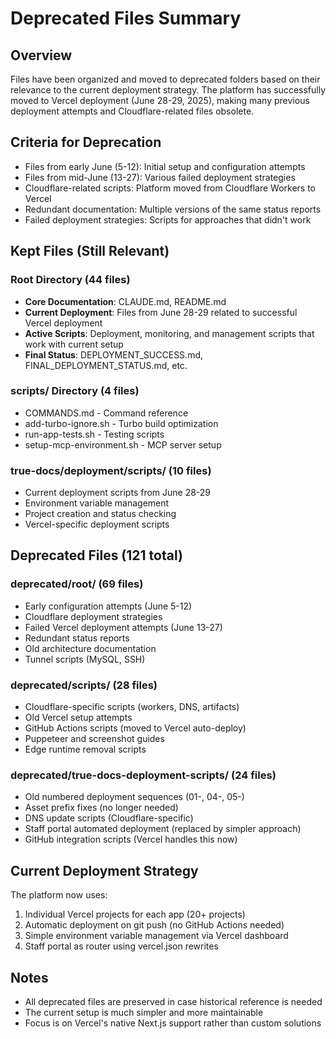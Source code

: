 # Deprecated Files Summary

## Overview
Files have been organized and moved to deprecated folders based on their relevance to the current deployment strategy. The platform has successfully moved to Vercel deployment (June 28-29, 2025), making many previous deployment attempts and Cloudflare-related files obsolete.

## Criteria for Deprecation
- Files from early June (5-12): Initial setup and configuration attempts
- Files from mid-June (13-27): Various failed deployment strategies
- Cloudflare-related scripts: Platform moved from Cloudflare Workers to Vercel
- Redundant documentation: Multiple versions of the same status reports
- Failed deployment strategies: Scripts for approaches that didn't work

## Kept Files (Still Relevant)

### Root Directory (44 files)
- **Core Documentation**: CLAUDE.md, README.md
- **Current Deployment**: Files from June 28-29 related to successful Vercel deployment
- **Active Scripts**: Deployment, monitoring, and management scripts that work with current setup
- **Final Status**: DEPLOYMENT_SUCCESS.md, FINAL_DEPLOYMENT_STATUS.md, etc.

### scripts/ Directory (4 files)
- COMMANDS.md - Command reference
- add-turbo-ignore.sh - Turbo build optimization
- run-app-tests.sh - Testing scripts
- setup-mcp-environment.sh - MCP server setup

### true-docs/deployment/scripts/ (10 files)
- Current deployment scripts from June 28-29
- Environment variable management
- Project creation and status checking
- Vercel-specific deployment scripts

## Deprecated Files (121 total)

### deprecated/root/ (69 files)
- Early configuration attempts (June 5-12)
- Cloudflare deployment strategies
- Failed Vercel deployment attempts (June 13-27)
- Redundant status reports
- Old architecture documentation
- Tunnel scripts (MySQL, SSH)

### deprecated/scripts/ (28 files)
- Cloudflare-specific scripts (workers, DNS, artifacts)
- Old Vercel setup attempts
- GitHub Actions scripts (moved to Vercel auto-deploy)
- Puppeteer and screenshot guides
- Edge runtime removal scripts

### deprecated/true-docs-deployment-scripts/ (24 files)
- Old numbered deployment sequences (01-, 04-, 05-)
- Asset prefix fixes (no longer needed)
- DNS update scripts (Cloudflare-specific)
- Staff portal automated deployment (replaced by simpler approach)
- GitHub integration scripts (Vercel handles this now)

## Current Deployment Strategy
The platform now uses:
1. Individual Vercel projects for each app (20+ projects)
2. Automatic deployment on git push (no GitHub Actions needed)
3. Simple environment variable management via Vercel dashboard
4. Staff portal as router using vercel.json rewrites

## Notes
- All deprecated files are preserved in case historical reference is needed
- The current setup is much simpler and more maintainable
- Focus is on Vercel's native Next.js support rather than custom solutions
